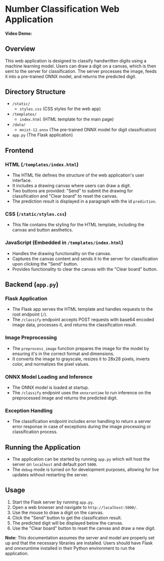 # Number Classification Web Application
#### Video Demo:  <URL HERE>

## Overview

This web application is designed to classify handwritten digits using a machine learning model. Users can draw a digit on a canvas, which is then sent to the server for classification. The server processes the image, feeds it into a pre-trained ONNX model, and returns the predicted digit.

## Directory Structure

- `/static/`
  - `styles.css` (CSS styles for the web app)
- `/templates/`
  - `index.html` (HTML template for the main page)
- `/data/`
  - `mnist-12.onnx` (The pre-trained ONNX model for digit classification)
- `app.py` (The Flask application)

## Frontend

### HTML (`/templates/index.html`)

- The HTML file defines the structure of the web application's user interface.
- It includes a drawing canvas where users can draw a digit.
- Two buttons are provided: "Send" to submit the drawing for classification and "Clear board" to reset the canvas.
- The prediction result is displayed in a paragraph with the id `prediction`.

### CSS (`/static/styles.css`)

- This file contains the styling for the HTML template, including the canvas and button aesthetics.

### JavaScript (Embedded in `/templates/index.html`)

- Handles the drawing functionality on the canvas.
- Captures the canvas content and sends it to the server for classification upon clicking the "Send" button.
- Provides functionality to clear the canvas with the "Clear board" button.

## Backend (`app.py`)

### Flask Application

- The Flask app serves the HTML template and handles requests to the root endpoint (`/`).
- The `/classify` endpoint accepts POST requests with base64 encoded image data, processes it, and returns the classification result.

### Image Preprocessing

- The `preprocess_image` function prepares the image for the model by ensuring it's in the correct format and dimensions.
- It converts the image to grayscale, resizes it to 28x28 pixels, inverts color, and normalizes the pixel values.

### ONNX Model Loading and Inference

- The ONNX model is loaded at startup.
- The `/classify` endpoint uses the `onnxruntime` to run inference on the preprocessed image and returns the predicted digit.

### Exception Handling

- The classification endpoint includes error handling to return a server error response in case of exceptions during the image processing or classification process.

## Running the Application

- The application can be started by running `app.py` which will host the server on `localhost` and default port `5000`.
- The `debug` mode is turned on for development purposes, allowing for live updates without restarting the server.

## Usage

1. Start the Flask server by running `app.py`.
2. Open a web browser and navigate to `http://localhost:5000/`.
3. Use the mouse to draw a digit on the canvas.
4. Click the "Send" button to get the classification result.
5. The predicted digit will be displayed below the canvas.
6. Use the "Clear board" button to reset the canvas and draw a new digit.

**Note:** This documentation assumes the server and model are properly set up and that the necessary libraries are installed. Users should have Flask and onnxruntime installed in their Python environment to run the application.